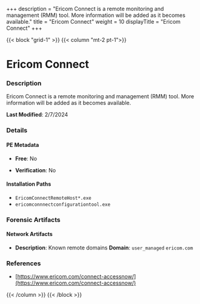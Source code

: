 +++
description = "Ericom Connect is a remote monitoring and management (RMM) tool. More information will be added as it becomes available."
title = "Ericom Connect"
weight = 10
displayTitle = "Ericom Connect"
+++


{{< block "grid-1" >}}
{{< column "mt-2 pt-1">}}

# Ericom Connect


### Description

Ericom Connect is a remote monitoring and management (RMM) tool. More information will be added as it becomes available.



**Last Modified**: 2/7/2024

### Details


#### PE Metadata


- **Free**: No

- **Verification**: No




#### Installation Paths
- `EricomConnectRemoteHost*.exe`
- `ericomconnnectconfigurationtool.exe`

### Forensic Artifacts




#### Network Artifacts

- **Description**: Known remote domains
  **Domain**: `user_managed` `ericom.com`





### References
- [https://www.ericom.com/connect-accessnow/](https://www.ericom.com/connect-accessnow/)



{{< /column >}}
{{< /block >}}
